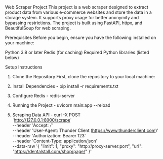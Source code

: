 Web Scraper Project
This project is a web scraper designed to extract product data from various e-commerce websites and store the data in a storage system. 
It supports proxy usage for better anonymity and bypassing restrictions. 
The project is built using FastAPI, httpx, and BeautifulSoup for web scraping.

Prerequisites
Before you begin, ensure you have the following installed on your machine:

Python 3.8 or later
Redis (for caching)
Required Python libraries (listed below)

Setup Instructions

1. Clone the Repository
First, clone the repository to your local machine:

2. Install Dependencies - 
pip install -r requirements.txt

3. Configure Redis - 
redis-server

4. Running the Project - 
uvicorn main:app --reload

5. Scraping Data API -
curl  -X POST \
  'http://127.0.0.1:8000/scrape' \
  --header 'Accept: */*' \
  --header 'User-Agent: Thunder Client (https://www.thunderclient.com)' \
  --header 'Authorization: Bearer 123' \
  --header 'Content-Type: application/json' \
  --data-raw '{
    "limit": 1,
    "proxy": "http://proxy-server:port",
    "url": "https://dentalstall.com/shop/page/"
}' 
